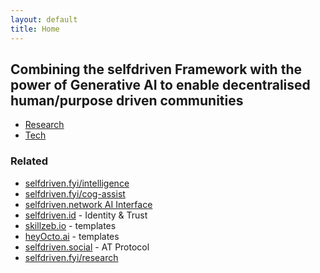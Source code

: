 ```yaml
---
layout: default
title: Home
---
```


## Combining the selfdriven Framework with the power of Generative AI to enable decentralised human/purpose driven communities

- [Research](/research/)
- [Tech](/tech/)

### Related
- [selfdriven.fyi/intelligence](https://selfdriven.fyi/intelligence)
- [selfdriven.fyi/cog-assist](https://selfdriven.fyi/cog-assist)
- [selfdriven.network AI Interface](https://selfdriven.network)
- [selfdriven.id](https://selfdriven.id) - Identity & Trust
- [skillzeb.io](https://skillseb.io) - templates
- [heyOcto.ai](https://heyocto.ai) - templates
- [selfdriven.social](https://selfdriven.social) - AT Protocol
- [selfdriven.fyi/research](https://selfdriven.fyi/research)


